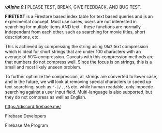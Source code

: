 ***vAlpha 0.1***
PLEASE TEST, BREAK, GIVE FEEDBACK, AND BUG TEST.


**FIRETEXT** is a Firestore based index table for text based queries and is an experimental concept.
Most use cases, users are not interested in searching for multiple items AND text - these functions are normally independant from each other. such as searching for movie titles, short descriptions, etc.

This is achieved by compressing the string using `SMAZ` text compression which is ideal for short strings that are under 100 characters with an average of 50% compression. Caveats with this compression methods are that numbers do not compress well. Since the focus is on strings, this is a small and most likely unseen problem.

To further optimize the compression, all strings are converted to lower case, and in the future, we will look at removing special characters to speed up text searching, such as `'-|/,.*&` etc. while human readable, only impeede searching against a user input field.
Multi-language is also supported, but they do not compress as well as English.



https://discord.firebase.me/

Firebase Developers

Firebase Me Program